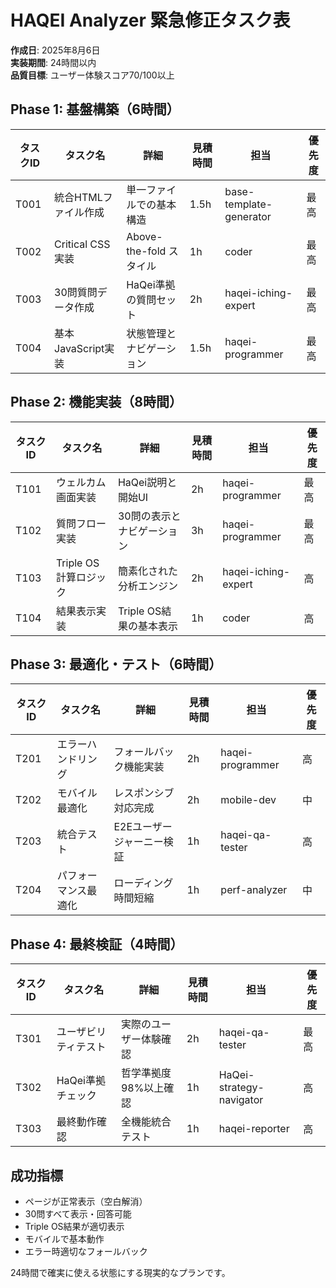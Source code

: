 # HAQEI Analyzer 緊急修正タスク表

**作成日**: 2025年8月6日  
**実装期間**: 24時間以内  
**品質目標**: ユーザー体験スコア70/100以上

## Phase 1: 基盤構築（6時間）

| タスクID | タスク名 | 詳細 | 見積時間 | 担当 | 優先度 |
|----------|----------|------|----------|------|--------|
| T001 | 統合HTMLファイル作成 | 単一ファイルでの基本構造 | 1.5h | base-template-generator | 最高 |
| T002 | Critical CSS実装 | Above-the-fold スタイル | 1h | coder | 最高 |
| T003 | 30問質問データ作成 | HaQei準拠の質問セット | 2h | haqei-iching-expert | 最高 |
| T004 | 基本JavaScript実装 | 状態管理とナビゲーション | 1.5h | haqei-programmer | 最高 |

## Phase 2: 機能実装（8時間）

| タスクID | タスク名 | 詳細 | 見積時間 | 担当 | 優先度 |
|----------|----------|------|----------|------|--------|
| T101 | ウェルカム画面実装 | HaQei説明と開始UI | 2h | haqei-programmer | 最高 |
| T102 | 質問フロー実装 | 30問の表示とナビゲーション | 3h | haqei-programmer | 最高 |
| T103 | Triple OS計算ロジック | 簡素化された分析エンジン | 2h | haqei-iching-expert | 高 |
| T104 | 結果表示実装 | Triple OS結果の基本表示 | 1h | coder | 高 |

## Phase 3: 最適化・テスト（6時間）

| タスクID | タスク名 | 詳細 | 見積時間 | 担当 | 優先度 |
|----------|----------|------|----------|------|--------|
| T201 | エラーハンドリング | フォールバック機能実装 | 2h | haqei-programmer | 高 |
| T202 | モバイル最適化 | レスポンシブ対応完成 | 2h | mobile-dev | 中 |
| T203 | 統合テスト | E2Eユーザージャーニー検証 | 1h | haqei-qa-tester | 高 |
| T204 | パフォーマンス最適化 | ローディング時間短縮 | 1h | perf-analyzer | 中 |

## Phase 4: 最終検証（4時間）

| タスクID | タスク名 | 詳細 | 見積時間 | 担当 | 優先度 |
|----------|----------|------|----------|------|--------|
| T301 | ユーザビリティテスト | 実際のユーザー体験確認 | 2h | haqei-qa-tester | 最高 |
| T302 | HaQei準拠チェック | 哲学準拠度98%以上確認 | 1h | HaQei-strategy-navigator | 高 |
| T303 | 最終動作確認 | 全機能統合テスト | 1h | haqei-reporter | 高 |

## 成功指標

- ページが正常表示（空白解消）
- 30問すべて表示・回答可能
- Triple OS結果が適切表示
- モバイルで基本動作
- エラー時適切なフォールバック

24時間で確実に使える状態にする現実的なプランです。